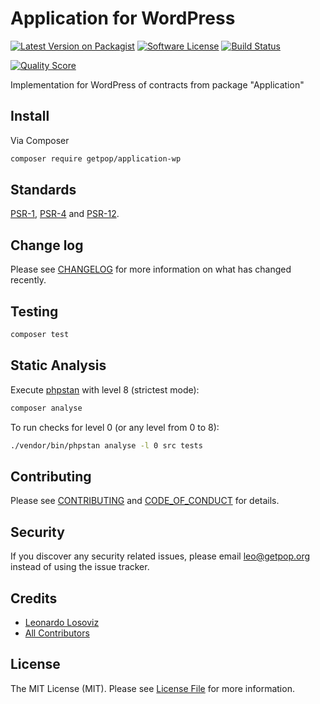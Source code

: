 # Application for WordPress

[![Latest Version on Packagist][ico-version]][link-packagist]
[![Software License][ico-license]](LICENSE.md)
[![Build Status][ico-travis]][link-travis]
<!--
[![Coverage Status][ico-scrutinizer]][link-scrutinizer]
-->
[![Quality Score][ico-code-quality]][link-code-quality]
<!--
[![Total Downloads][ico-downloads]][link-downloads]
-->

Implementation for WordPress of contracts from package "Application"

## Install

Via Composer

``` bash
composer require getpop/application-wp
```

<!--
## Usage

``` php
```
-->

## Standards

[PSR-1](https://www.php-fig.org/psr/psr-1), [PSR-4](https://www.php-fig.org/psr/psr-4) and [PSR-12](https://www.php-fig.org/psr/psr-12).

## Change log

Please see [CHANGELOG](CHANGELOG.md) for more information on what has changed recently.

## Testing

``` bash
composer test
```

## Static Analysis

Execute [phpstan](https://github.com/phpstan/phpstan) with level 8 (strictest mode):

``` bash
composer analyse
```

To run checks for level 0 (or any level from 0 to 8):

``` bash
./vendor/bin/phpstan analyse -l 0 src tests
```

## Contributing

Please see [CONTRIBUTING](CONTRIBUTING.md) and [CODE_OF_CONDUCT](CODE_OF_CONDUCT.md) for details.

## Security

If you discover any security related issues, please email leo@getpop.org instead of using the issue tracker.

## Credits

- [Leonardo Losoviz][link-author]
- [All Contributors][link-contributors]

## License

The MIT License (MIT). Please see [License File](LICENSE.md) for more information.

[ico-version]: https://img.shields.io/packagist/v/getpop/application-wp.svg?style=flat-square
[ico-license]: https://img.shields.io/badge/license-MIT-brightgreen.svg?style=flat-square
[ico-travis]: https://img.shields.io/travis/getpop/application-wp/master.svg?style=flat-square
[ico-scrutinizer]: https://img.shields.io/scrutinizer/coverage/g/getpop/application-wp.svg?style=flat-square
[ico-code-quality]: https://img.shields.io/scrutinizer/g/getpop/application-wp.svg?style=flat-square
[ico-downloads]: https://img.shields.io/packagist/dt/getpop/application-wp.svg?style=flat-square

[link-packagist]: https://packagist.org/packages/getpop/application-wp
[link-travis]: https://travis-ci.org/getpop/application-wp
[link-scrutinizer]: https://scrutinizer-ci.com/g/getpop/application-wp/code-structure
[link-code-quality]: https://scrutinizer-ci.com/g/getpop/application-wp
[link-downloads]: https://packagist.org/packages/getpop/application-wp
[link-author]: https://github.com/leoloso
[link-contributors]: ../../contributors
